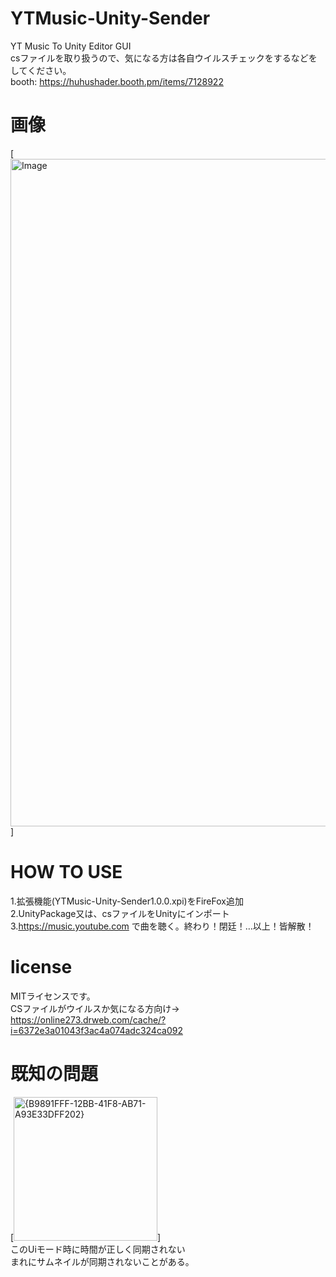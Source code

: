 # YTMusic-Unity-Sender
YT Music To Unity Editor GUI<br/>
csファイルを取り扱うので、気になる方は各自ウイルスチェックをするなどをしてください。<br/>
booth: https://huhushader.booth.pm/items/7128922
# 画像
[<img width="1068" alt="Image" src="https://github.com/user-attachments/assets/2fca43f9-17ec-4bd3-af71-bc991f5569b9" />]
# HOW TO USE 
1.拡張機能(YTMusic-Unity-Sender1.0.0.xpi)をFireFox追加<br/>
2.UnityPackage又は、csファイルをUnityにインポート<br/>
3.https://music.youtube.com で曲を聴く。終わり！閉廷！…以上！皆解散！<br/>
# license
MITライセンスです。<br/>
CSファイルがウイルスか気になる方向け→
https://online273.drweb.com/cache/?i=6372e3a01043f3ac4a074adc324ca092
# 既知の問題
[<img width="230" alt="{B9891FFF-12BB-41F8-AB71-A93E33DFF202}" src="https://github.com/user-attachments/assets/abe1b1a1-2ccf-42a0-9ce0-0d9a62c51cc6" />]<br>
このUiモード時に時間が正しく同期されない<br/>
まれにサムネイルが同期されないことがある。
